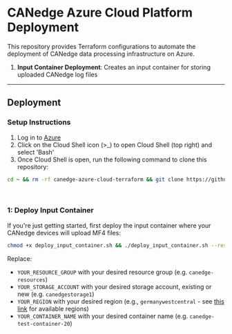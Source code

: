 # CANedge Azure Cloud Platform Deployment

This repository provides Terraform configurations to automate the deployment of CANedge data processing infrastructure on Azure.

1. **Input Container Deployment**: Creates an input container for storing uploaded CANedge log files


----------

## Deployment

### Setup Instructions

1. Log in to [Azure](https://portal.azure.com/#home)
3. Click on the Cloud Shell icon (>_) to open Cloud Shell (top right) and select 'Bash'
4. Once Cloud Shell is open, run the following command to clone this repository:

```bash
cd ~ && rm -rf canedge-azure-cloud-terraform && git clone https://github.com/CSS-Electronics/canedge-azure-cloud-terraform.git && cd canedge-azure-cloud-terraform
```

&nbsp;

### 1: Deploy Input Container

If you're just getting started, first deploy the input container where your CANedge devices will upload MF4 files:

```bash
chmod +x deploy_input_container.sh && ./deploy_input_container.sh --resourcegroup YOUR_RESOURCE_GROUP --storageaccount YOUR_STORAGE_ACCOUNT --region YOUR_REGION --container YOUR_CONTAINER_NAME
```

Replace:
- `YOUR_RESOURCE_GROUP` with your desired resource group (e.g. `canedge-resources`)
- `YOUR_STORAGE_ACCOUNT` with your desired storage account, existing or new (e.g. `canedgestorage1`)
- `YOUR_REGION` with your desired region (e.g., `germanywestcentral` - see [this link](https://azuretracks.com/2021/04/current-azure-region-names-reference/) for available regions)
- `YOUR_CONTAINER_NAME` with your desired container name (e.g. `canedge-test-container-20`)

&nbsp;
